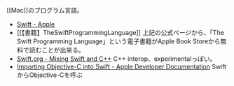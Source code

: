 [[Mac]]のプログラム言語。

- [Swift - Apple](https://www.apple.com/swift/)
- [[【書籍】TheSwiftProgrammingLanguage]]
上記の公式ページから、「The Swift Programming Language」という電子書籍がApple Book Storeから無料で読むことが出来る。
- [Swift.org - Mixing Swift and C++](https://www.swift.org/documentation/cxx-interop/) C++ interop、experimentalっぽい。
- [Importing Objective-C into Swift - Apple Developer Documentation](https://developer.apple.com/documentation/swift/importing-objective-c-into-swift) SwiftからObjective-Cを呼ぶ